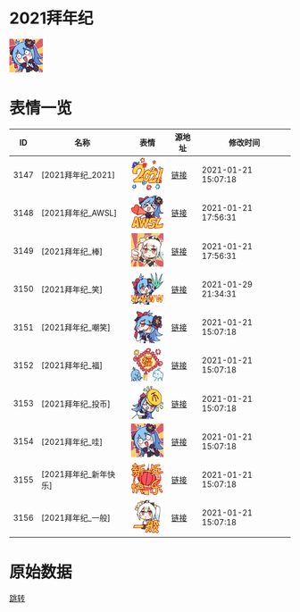 # 2021拜年纪

<img src="./cover.png" height="60" alt="cover" />

# 表情一览

|ID|名称|表情|源地址|修改时间|
|----|----|----|----|----|
|3147|[2021拜年纪_2021]|<img src="./pic/003147_%5B2021拜年纪_2021%5D.png" height="60" alt="2021"/>|[链接](http://i0.hdslb.com/bfs/emote/0f47863b587fa303ba11a252e2718a4837119809.png)|2021-01-21 15:07:18|
|3148|[2021拜年纪_AWSL]|<img src="./pic/003148_%5B2021拜年纪_AWSL%5D.png" height="60" alt="AWSL"/>|[链接](http://i0.hdslb.com/bfs/emote/ae10502b24c7414c909642f144be2415712ffea5.png)|2021-01-21 17:56:31|
|3149|[2021拜年纪_棒]|<img src="./pic/003149_%5B2021拜年纪_棒%5D.png" height="60" alt="棒"/>|[链接](http://i0.hdslb.com/bfs/emote/7ee5262ce88b25e38de8d98191fe7e0a0df82b91.png)|2021-01-21 17:56:31|
|3150|[2021拜年纪_笑]|<img src="./pic/003150_%5B2021拜年纪_笑%5D.png" height="60" alt="笑"/>|[链接](http://i0.hdslb.com/bfs/emote/a7e3f1bfbaaf88d194f7d266efb8820273470dfc.png)|2021-01-29 21:34:31|
|3151|[2021拜年纪_嘲笑]|<img src="./pic/003151_%5B2021拜年纪_嘲笑%5D.png" height="60" alt="嘲笑"/>|[链接](http://i0.hdslb.com/bfs/emote/b1ed4de1b97d044d1cacf25fae26903b7bee2f65.png)|2021-01-21 15:07:18|
|3152|[2021拜年纪_福]|<img src="./pic/003152_%5B2021拜年纪_福%5D.png" height="60" alt="福"/>|[链接](http://i0.hdslb.com/bfs/emote/b515ee54dd6506578ea178461fc88e875e49daa2.png)|2021-01-21 15:07:18|
|3153|[2021拜年纪_投币]|<img src="./pic/003153_%5B2021拜年纪_投币%5D.png" height="60" alt="投币"/>|[链接](http://i0.hdslb.com/bfs/emote/d2d0a3a4621dede09506264110cefcbfa9561572.png)|2021-01-21 15:07:18|
|3154|[2021拜年纪_哇]|<img src="./pic/003154_%5B2021拜年纪_哇%5D.png" height="60" alt="哇"/>|[链接](http://i0.hdslb.com/bfs/emote/8979109a229b06e283e858add84c7df6b362c0f5.png)|2021-01-21 15:07:18|
|3155|[2021拜年纪_新年快乐]|<img src="./pic/003155_%5B2021拜年纪_新年快乐%5D.png" height="60" alt="新年快乐"/>|[链接](http://i0.hdslb.com/bfs/emote/e1748fc7be52cc34573639991b81cf93b3eaad14.png)|2021-01-21 15:07:18|
|3156|[2021拜年纪_一般]|<img src="./pic/003156_%5B2021拜年纪_一般%5D.png" height="60" alt="一般"/>|[链接](http://i0.hdslb.com/bfs/emote/b48c3642e6b4a5dbf8f3b3d901447ef378ac1f89.png)|2021-01-21 15:07:18|

# 原始数据

[跳转](./raw.json)

